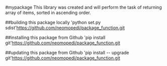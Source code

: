#mypackage
This library was created and will perform the task of returning array of items, sorted in ascending order.

##building this package locally
'python set.py sdist'https://github.com/neomopedi/package_function.git

##installing this package from Github
'pip install git'https://github.com/neomopedi/package_function.git

##updating this package from Github
'pip install -- upgrade  git'https://github.com/neomopedi/package_function.git
